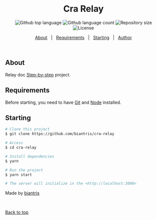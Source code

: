 <div align="center" id="top"> 

  &#xa0;

</div>

<h1 align="center">Cra Relay</h1>

<p align="center">
  <img alt="Github top language" src="https://img.shields.io/github/languages/top/biantris/cra-relay?color=56BEB8">

  <img alt="Github language count" src="https://img.shields.io/github/languages/count/biantris/cra-relay?color=56BEB8">

  <img alt="Repository size" src="https://img.shields.io/github/repo-size/biantris/cra-relay?color=56BEB8">

  <img alt="License" src="https://img.shields.io/github/license/biantris/cra-relay?color=56BEB8">

  <!-- <img alt="Github issues" src="https://img.shields.io/github/issues/{{YOUR_GITHUB_USERNAME}}/cra-relay?color=56BEB8" /> -->

  <!-- <img alt="Github forks" src="https://img.shields.io/github/forks/{{YOUR_GITHUB_USERNAME}}/cra-relay?color=56BEB8" /> -->

  <!-- <img alt="Github stars" src="https://img.shields.io/github/stars/{{YOUR_GITHUB_USERNAME}}/cra-relay?color=56BEB8" /> -->
</p>

<p align="center">
  <a href="#dart-about">About</a> &#xa0; | &#xa0; 
  <a href="#white_check_mark-requirements">Requirements</a> &#xa0; | &#xa0;
  <a href="#checkered_flag-starting">Starting</a> &#xa0; | &#xa0;
  <a href="https://github.com/biantris" target="_blank">Author</a>
</p>

<br>

## About ##

Relay doc [Step-by-step](https://relay.dev/docs/getting-started/step-by-step-guide/) project.

## Requirements ##

Before starting, you need to have [Git](https://git-scm.com) and [Node](https://nodejs.org/en/) installed.

## Starting ##

```bash
# Clone this project
$ git clone https://github.com/biantris/cra-relay

# Access
$ cd cra-relay

# Install dependencies
$ yarn

# Run the project
$ yarn start

# The server will initialize in the <http://localhost:3000>
```

<!-- ## :memo: License ##

This project is under license from MIT. For more details, see the [LICENSE](LICENSE.md) file. -->


Made by <a href="https://github.com/biantris" target="_blank">biantris</a>

&#xa0;

<a href="#top">Back to top</a>
